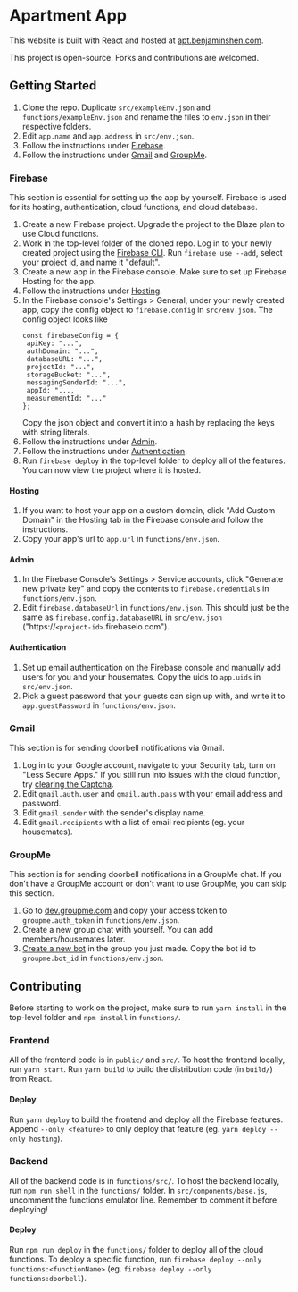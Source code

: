 # Apartment App

This website is built with React and hosted at [apt.benjaminshen.com](https://apt.benjaminshen.com).

This project is open-source. Forks and contributions are welcomed.

## Getting Started

1. Clone the repo. Duplicate `src/exampleEnv.json` and `functions/exampleEnv.json` and rename the files to `env.json` in their respective folders.
2. Edit `app.name` and `app.address` in `src/env.json`. 
3. Follow the instructions under [Firebase](#firebase).
4. Follow the instructions under [Gmail](#gmail) and [GroupMe](#groupme).

### Firebase

This section is essential for setting up the app by yourself. Firebase is used for its hosting, authentication, cloud functions, and cloud database.

1. Create a new Firebase project. Upgrade the project to the Blaze plan to use Cloud functions.
2. Work in the top-level folder of the cloned repo. Log in to your newly created project using the [Firebase CLI](https://firebase.google.com/docs/cli). Run `firebase use --add`, select your project id, and name it "default".
3. Create a new app in the Firebase console. Make sure to set up Firebase Hosting for the app.
4. Follow the instructions under [Hosting](#hosting).
5. In the Firebase console's Settings > General, under your newly created app, copy the config object to `firebase.config` in `src/env.json`.
   The config object looks like
   ```
   const firebaseConfig = {
    apiKey: "...",
    authDomain: "...",
    databaseURL: "...",
    projectId: "...",
    storageBucket: "...",
    messagingSenderId: "...",
    appId: "...,
    measurementId: "..."
   };
   ```
   Copy the json object and convert it into a hash by replacing the keys with string literals.
6. Follow the instructions under [Admin](#admin).
7. Follow the instructions under [Authentication](#authentication).
8. Run `firebase deploy` in the top-level folder to deploy all of the features. You can now view the project where it is hosted.

#### Hosting
1. If you want to host your app on a custom domain, click "Add Custom Domain" in the Hosting tab in the Firebase console and follow the instructions.
2. Copy your app's url to `app.url` in `functions/env.json`.

#### Admin
1. In the Firebase Console's Settings > Service accounts, click "Generate new private key" and copy the contents to `firebase.credentials` in `functions/env.json`.
2. Edit `firebase.databaseUrl` in `functions/env.json`. This should just be the same as `firebase.config.databaseURL` in `src/env.json` ("https://`<project-id>`.firebaseio.com").

#### Authentication
1. Set up email authentication on the Firebase console and manually add users for you and your housemates. Copy the uids to `app.uids` in `src/env.json`.
2. Pick a guest password that your guests can sign up with, and write it to `app.guestPassword` in `functions/env.json`.

### Gmail

This section is for sending doorbell notifications via Gmail.

1. Log in to your Google account, navigate to your Security tab, turn on "Less Secure Apps." If you still run into issues with the cloud function, try [clearing the Captcha](https://support.google.com/mail/thread/32840224?hl=en).
2. Edit `gmail.auth.user` and `gmail.auth.pass` with your email address and password.
3. Edit `gmail.sender` with the sender's display name.
4. Edit `gmail.recipients` with a list of email recipients (eg. your housemates).

### GroupMe

This section is for sending doorbell notifications in a GroupMe chat. If you don't have a GroupMe account or don't want to use GroupMe, you can skip this section.

1. Go to [dev.groupme.com](https://dev.groupme.com) and copy your access token to `groupme.auth_token` in `functions/env.json`.
2. Create a new group chat with yourself. You can add members/housemates later.
3. [Create a new bot](https://dev.groupme.com/bots) in the group you just made. Copy the bot id to `groupme.bot_id` in `functions/env.json`.

## Contributing

Before starting to work on the project, make sure to run `yarn install` in the top-level folder and `npm install` in `functions/`.

### Frontend

All of the frontend code is in `public/` and `src/`. To host the frontend locally, run `yarn start`. Run `yarn build` to build the distribution code (in `build/`) from React.

#### Deploy
Run `yarn deploy` to build the frontend and deploy all the Firebase features. Append `--only <feature>` to only deploy that feature (eg. `yarn deploy --only hosting`).

### Backend

All of the backend code is in `functions/src/`. To host the backend locally, run `npm run shell` in the `functions/` folder. In `src/components/base.js`, uncomment the functions emulator line. Remember to comment it before deploying!

#### Deploy
Run `npm run deploy` in the `functions/` folder to deploy all of the cloud functions. To deploy a specific function, run `firebase deploy --only functions:<functionName>` (eg. `firebase deploy --only functions:doorbell`).

